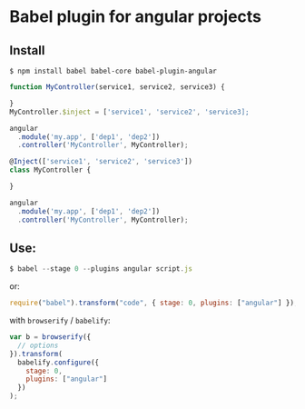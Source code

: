 # Babel plugin for angular projects

## Install

```
$ npm install babel babel-core babel-plugin-angular
```

```js
function MyController(service1, service2, service3) {

}
MyController.$inject = ['service1', 'service2', 'service3];

angular
  .module('my.app', ['dep1', 'dep2'])
  .controller('MyController', MyController);
```

```js
@Inject(['service1', 'service2', 'service3'])
class MyController {

}

angular
  .module('my.app', ['dep1', 'dep2'])
  .controller('MyController', MyController);

```

## Use:

```js
$ babel --stage 0 --plugins angular script.js
```

or:

```js
require("babel").transform("code", { stage: 0, plugins: ["angular"] });
```

with `browserify` / `babelify`:

```js
var b = browserify({
  // options
}).transform(
  babelify.configure({
    stage: 0,
    plugins: ["angular"]
  })
);
```